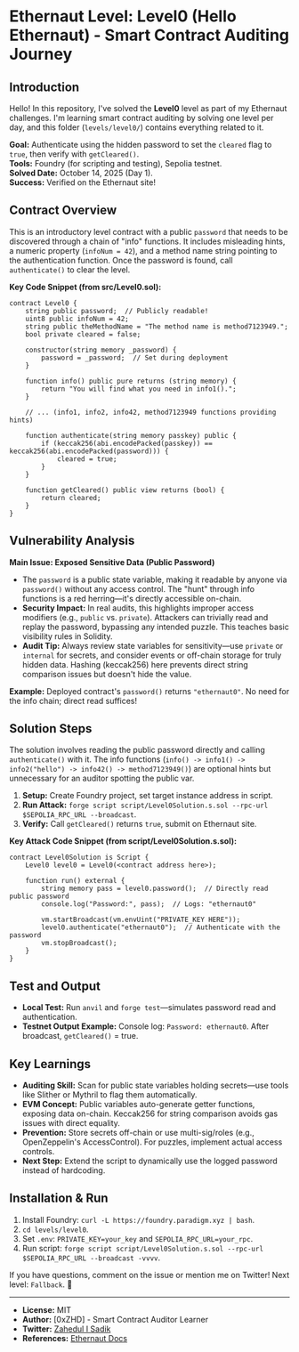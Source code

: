 # Ethernaut Level: Level0 (Hello Ethernaut) - Smart Contract Auditing Journey

## Introduction
Hello! In this repository, I've solved the **Level0** level as part of my Ethernaut challenges. I'm learning smart contract auditing by solving one level per day, and this folder (`levels/level0/`) contains everything related to it.

**Goal:** Authenticate using the hidden password to set the `cleared` flag to `true`, then verify with `getCleared()`.  
**Tools:** Foundry (for scripting and testing), Sepolia testnet.  
**Solved Date:** October 14, 2025 (Day 1).  
**Success:** Verified on the Ethernaut site!

## Contract Overview
This is an introductory level contract with a public `password` that needs to be discovered through a chain of "info" functions. It includes misleading hints, a numeric property (`infoNum = 42`), and a method name string pointing to the authentication function. Once the password is found, call `authenticate()` to clear the level.

**Key Code Snippet (from src/Level0.sol):**
```solidity
contract Level0 {
    string public password;  // Publicly readable!
    uint8 public infoNum = 42;
    string public theMethodName = "The method name is method7123949.";
    bool private cleared = false;

    constructor(string memory _password) {
        password = _password;  // Set during deployment
    }

    function info() public pure returns (string memory) {
        return "You will find what you need in info1().";
    }

    // ... (info1, info2, info42, method7123949 functions providing hints)

    function authenticate(string memory passkey) public {
        if (keccak256(abi.encodePacked(passkey)) == keccak256(abi.encodePacked(password))) {
            cleared = true;
        }
    }

    function getCleared() public view returns (bool) {
        return cleared;
    }
}
```

## Vulnerability Analysis
**Main Issue: Exposed Sensitive Data (Public Password)**  
- The `password` is a public state variable, making it readable by anyone via `password()` without any access control. The "hunt" through info functions is a red herring—it's directly accessible on-chain.  
- **Security Impact:** In real audits, this highlights improper access modifiers (e.g., `public` vs. `private`). Attackers can trivially read and replay the password, bypassing any intended puzzle. This teaches basic visibility rules in Solidity.  
- **Audit Tip:** Always review state variables for sensitivity—use `private` or `internal` for secrets, and consider events or off-chain storage for truly hidden data. Hashing (keccak256) here prevents direct string comparison issues but doesn't hide the value.

**Example:** Deployed contract's `password()` returns `"ethernaut0"`. No need for the info chain; direct read suffices!

## Solution Steps
The solution involves reading the public password directly and calling `authenticate()` with it. The info functions (`info() -> info1() -> info2("hello") -> info42() -> method7123949()`) are optional hints but unnecessary for an auditor spotting the public var.

1. **Setup:** Create Foundry project, set target instance address in script.
2. **Run Attack:** `forge script script/Level0Solution.s.sol --rpc-url $SEPOLIA_RPC_URL --broadcast`.
3. **Verify:** Call `getCleared()` returns `true`, submit on Ethernaut site.

**Key Attack Code Snippet (from script/Level0Solution.s.sol):**
```solidity
contract Level0Solution is Script {
    Level0 level0 = Level0(<contract address here>);

    function run() external {
        string memory pass = level0.password();  // Directly read public password
        console.log("Password:", pass);  // Logs: "ethernaut0"

        vm.startBroadcast(vm.envUint("PRIVATE_KEY HERE"));
        level0.authenticate("ethernaut0");  // Authenticate with the password
        vm.stopBroadcast();
    }
}
```

## Test and Output
- **Local Test:** Run `anvil` and `forge test`—simulates password read and authentication.
- **Testnet Output Example:** Console log: `Password: ethernaut0`. After broadcast, `getCleared()` = true.

## Key Learnings
- **Auditing Skill:** Scan for public state variables holding secrets—use tools like Slither or Mythril to flag them automatically.
- **EVM Concept:** Public variables auto-generate getter functions, exposing data on-chain. Keccak256 for string comparison avoids gas issues with direct equality.
- **Prevention:** Store secrets off-chain or use multi-sig/roles (e.g., OpenZeppelin's AccessControl). For puzzles, implement actual access controls.
- **Next Step:** Extend the script to dynamically use the logged password instead of hardcoding.

## Installation & Run
1. Install Foundry: `curl -L https://foundry.paradigm.xyz | bash`.
2. `cd levels/level0`.
3. Set `.env`: `PRIVATE_KEY=your_key` and `SEPOLIA_RPC_URL=your_rpc`.
4. Run script: `forge script script/Level0Solution.s.sol --rpc-url $SEPOLIA_RPC_URL --broadcast -vvvv`.

If you have questions, comment on the issue or mention me on Twitter! 
Next level: `Fallback`. 🚀

---

- **License:** MIT  
- **Author:** [0xZHD] - Smart Contract Auditor Learner 
- **Twitter:** [Zahedul I Sadik](@0xZHD_X)
- **References:** [Ethernaut Docs](https://ethernaut.openzeppelin.com/)